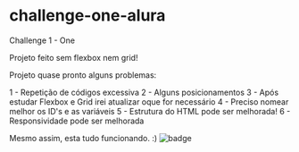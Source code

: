 # challenge-one-alura
 Challenge 1 - One

Projeto feito sem flexbox nem grid!

Projeto quase pronto alguns problemas:

1 - Repetição de códigos excessiva
2 - Alguns posicionamentos 
3 - Após estudar Flexbox e Grid irei atualizar oque for necessário
4 - Preciso nomear melhor os ID's e as variáveis
5 - Estrutura do HTML pode ser melhorada!
6 - Responsividade pode ser melhorada

Mesmo assim, esta tudo funcionando. :)
![badge](https://user-images.githubusercontent.com/112831085/233794361-50e8a617-aa38-4175-a093-76519fc7778c.png)

